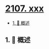 # [2107. xxx](https://github.com/Tdahuyou/TNotes.leetcode/tree/main/notes/2107.%20xxx)

<!-- region:toc -->

- [1. 📝 概述](#1--概述)

<!-- endregion:toc -->

## 1. 📝 概述
